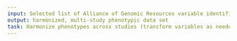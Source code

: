```yaml
---
input: Selected list of Alliance of Genomic Resources variable identifiers for multiple species
output: harmonized, multi-study phenotypic data set
task: Harmonize phenotypes across studies (transform variables as needed)
---
```


